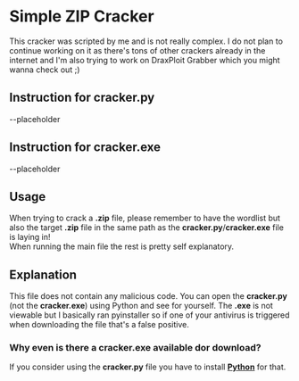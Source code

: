# Simple ZIP Cracker
  
This cracker was scripted by me and is not really complex. I do not plan to continue working on it as there's tons of other crackers already in the internet and I'm also trying to work on DraxPloit Grabber which you might wanna check out ;)  

## Instruction for cracker.py
--placeholder
## Instruction for cracker.exe
--placeholder
## Usage

When trying to crack a **.zip** file, please remember to have the wordlist but also the target **.zip** file in the same path as the **cracker.py**/**cracker.exe** file is laying in!  
When running the main file the rest is pretty self explanatory.

## Explanation
This file does not contain any malicious code. You can open the **cracker.py** (not the **cracker.exe**) using Python and see for yourself. The **.exe** is not viewable but I basically ran pyinstaller so if one of your antivirus is triggered when downloading the file that's a false positive.

### Why even is there a cracker.exe available dor download?
If you consider using the **cracker.py** file you have to install [**Python**](www.python.org) for that. 
